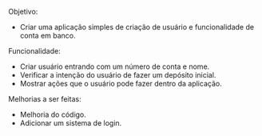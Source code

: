 Objetivo:
- Criar uma aplicação simples de criação de usuário e funcionalidade de conta em banco.

Funcionalidade:
- Criar usuário entrando com um número de conta e nome.
- Verificar a intenção do usuário de fazer um depósito inicial.
- Mostrar ações que o usuário pode fazer dentro da aplicação.

Melhorias a ser feitas:
- Melhoria do código.
- Adicionar um sistema de login.
